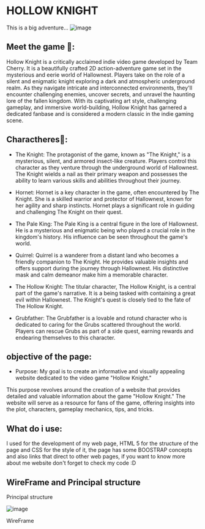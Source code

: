 # HOLLOW KNIGHT 
This is a big adventure...
![image](https://github.com/BarbatosLopux/Pag-HMTL/assets/139156915/afc8a930-8955-4d1f-9a13-a3dd85f31f7a)

## Meet the game 🤖: 

Hollow Knight is a critically acclaimed indie video game developed by Team Cherry. It is a beautifully crafted 2D action-adventure game set in the mysterious and eerie world of Hallownest. Players take on the role of a silent and enigmatic knight exploring a dark and atmospheric underground realm. As they navigate intricate and interconnected environments, they'll encounter challenging enemies, uncover secrets, and unravel the haunting lore of the fallen kingdom. With its captivating art style, challenging gameplay, and immersive world-building, Hollow Knight has garnered a dedicated fanbase and is considered a modern classic in the indie gaming scene.

## Charactheres🤯:
- The Knight: The protagonist of the game, known as "The Knight," is a mysterious, silent, and armored insect-like creature. Players control this character as they venture through the underground world of Hallownest. The Knight wields a nail as their primary weapon and possesses the ability to learn various skills and abilities throughout their journey.

- Hornet: Hornet is a key character in the game, often encountered by The Knight. She is a skilled warrior and protector of Hallownest, known for her agility and sharp instincts. Hornet plays a significant role in guiding and challenging The Knight on their quest.

- The Pale King: The Pale King is a central figure in the lore of Hallownest. He is a mysterious and enigmatic being who played a crucial role in the kingdom's history. His influence can be seen throughout the game's world.

- Quirrel: Quirrel is a wanderer from a distant land who becomes a friendly companion to The Knight. He provides valuable insights and offers support during the journey through Hallownest. His distinctive mask and calm demeanor make him a memorable character.

- The Hollow Knight: The titular character, The Hollow Knight, is a central part of the game's narrative. It is a being tasked with containing a great evil within Hallownest. The Knight's quest is closely tied to the fate of The Hollow Knight.

- Grubfather: The Grubfather is a lovable and rotund character who is dedicated to caring for the Grubs scattered throughout the world. Players can rescue Grubs as part of a side quest, earning rewards and endearing themselves to this character.

## objective of the page: 
- Purpose: My goal is to create an informative and visually appealing website dedicated to the video game "Hollow Knight."

This purpose revolves around the creation of a website that provides detailed and valuable information about the game "Hollow Knight." The website will serve as a resource for fans of the game, offering insights into the plot, characters, gameplay mechanics, tips, and tricks.
## What do i use: 
I used for the development of my web page, HTML 5 for the structure of the page and CSS for the style of it, the page has some BOOSTRAP concepts and also links that direct to other web pages, if you want to know more about me website don't forget to check my code :D

## WireFrame and Principal structure
Principal structure

![image](https://github.com/BarbatosLopux/Pag-HMTL/assets/139156915/a4001d25-e698-4871-b871-57329ea6c938)

WireFrame
